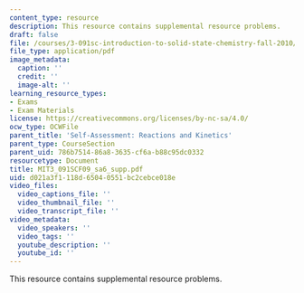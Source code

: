 ```yaml
---
content_type: resource
description: This resource contains supplemental resource problems.
draft: false
file: /courses/3-091sc-introduction-to-solid-state-chemistry-fall-2010/d021a3f1118d65040551bc2cebce018e_MIT3_091SCF09_sa6_supp.pdf
file_type: application/pdf
image_metadata:
  caption: ''
  credit: ''
  image-alt: ''
learning_resource_types:
- Exams
- Exam Materials
license: https://creativecommons.org/licenses/by-nc-sa/4.0/
ocw_type: OCWFile
parent_title: 'Self-Assessment: Reactions and Kinetics'
parent_type: CourseSection
parent_uid: 786b7514-86a8-3635-cf6a-b88c95dc0332
resourcetype: Document
title: MIT3_091SCF09_sa6_supp.pdf
uid: d021a3f1-118d-6504-0551-bc2cebce018e
video_files:
  video_captions_file: ''
  video_thumbnail_file: ''
  video_transcript_file: ''
video_metadata:
  video_speakers: ''
  video_tags: ''
  youtube_description: ''
  youtube_id: ''
---
```

This resource contains supplemental resource problems.